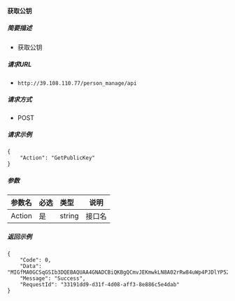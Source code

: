 #### 获取公钥

##### 简要描述

- 获取公钥

##### 请求URL
- ` http://39.108.110.77/person_manage/api `
  
##### 请求方式
- POST 

##### 请求示例 

``` 
{
    "Action": "GetPublicKey"
}
```

##### 参数

|参数名|必选|类型|说明|
|:----    |:---|:----- |-----   |
|Action |是  |string |接口名   |

##### 返回示例 

``` 
{
    "Code": 0,
    "Data": "MIGfMA0GCSqGSIb3DQEBAQUAA4GNADCBiQKBgQCmvJEKmwkLN8A02rRw84uWp4PJDlYP52rJuXniWsxNw5a9LRt/Ni3SiCUyOaYLeXHxmP0Bfzbw6D9sGeYKsXjKVdGiKIwqP04ajJ6dzJl/HjYbX3N3iqc/EkNOrjpnnz7SHm7MKx1NXASWOhioydHFj6JvD8tz8ajiS8Iji+A8TQIDAQAB",
    "Message": "Success",
    "RequestId": "33191dd9-d31f-4d08-aff3-8e886c5e4dab"
}
```